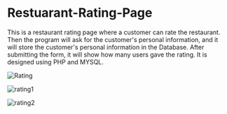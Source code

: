 # Restuarant-Rating-Page
This is a restaurant rating page where a customer can rate the restaurant. Then the program will ask for the customer's personal information, and it will store the customer's personal information in the Database. After submitting the form, it will show how many users gave the rating. It is designed using PHP and MYSQL.

![Rating](https://user-images.githubusercontent.com/94620098/208263684-80ff8cdf-1c80-48ea-96f3-ead9048fb487.PNG)

![rating1](https://user-images.githubusercontent.com/94620098/208263755-928c835d-8757-49cb-925b-95f689c65760.PNG)

![rating2](https://user-images.githubusercontent.com/94620098/208263831-89171aef-b17e-422d-af0b-dded4d2b8ef4.PNG)



